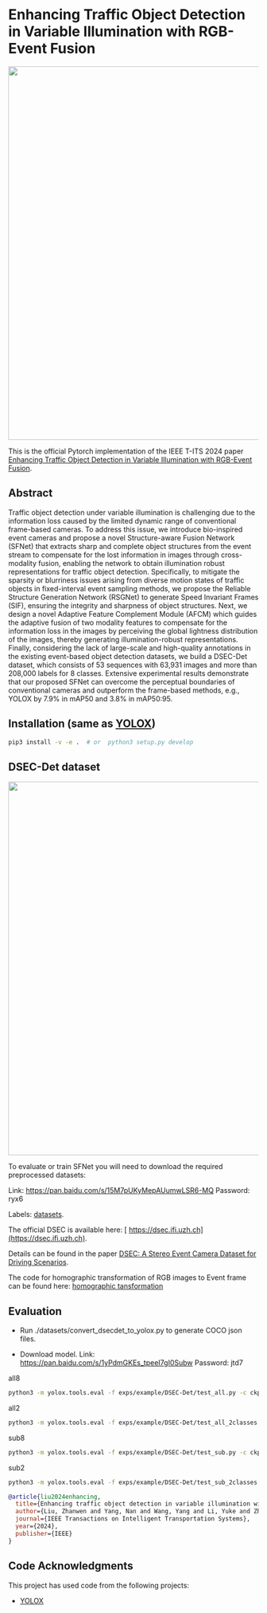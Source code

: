 # Enhancing Traffic Object Detection in Variable Illumination with RGB-Event Fusion

<p align="center">
  <img src="https://github.com/Zizzzzzzz/SFNet_2024/blob/main/imgs/intro.jpg" width="750">
</p>

This is the official Pytorch implementation of the IEEE T-ITS 2024 paper [Enhancing Traffic Object Detection in Variable Illumination with RGB-Event Fusion](https://ieeexplore.ieee.org/document/10682110).

## Abstract
Traffic object detection under variable illumination is challenging due to the information loss caused by the limited dynamic range of conventional frame-based cameras. To address this issue, we introduce bio-inspired event cameras and propose a novel Structure-aware Fusion Network (SFNet) that extracts sharp and complete object structures from the event stream to compensate for the lost information in images through cross-modality fusion, enabling the network to obtain illumination robust representations for traffic object detection. Specifically, to mitigate the sparsity or blurriness issues arising from diverse motion states of traffic objects in fixed-interval event sampling methods, we propose the Reliable Structure Generation Network (RSGNet) to generate Speed Invariant Frames (SIF), ensuring the integrity and sharpness of object structures. Next, we design a novel Adaptive Feature Complement Module (AFCM) which guides the adaptive fusion of two modality features to compensate for the information loss in the images by perceiving the global lightness distribution of the images, thereby generating illumination-robust representations. Finally, considering the lack of large-scale and high-quality annotations in the existing event-based object detection datasets, we build a DSEC-Det dataset, which consists of 53 sequences with 63,931 images and more than 208,000 labels for 8 classes. Extensive experimental results demonstrate that our proposed SFNet can overcome the perceptual boundaries of conventional cameras and outperform the frame-based methods, e.g., YOLOX by 7.9% in mAP50 and 3.8% in mAP50:95.

## Installation (same as [YOLOX](https://github.com/Megvii-BaseDetection/YOLOX))

```Bash
pip3 install -v -e .  # or  python3 setup.py develop
```

## DSEC-Det dataset
<p align="center">
  <img src="https://github.com/Zizzzzzzz/SFNet_2024/blob/main/imgs/dataset.jpg" width="750">
</p>

To evaluate or train SFNet you will need to download the required preprocessed datasets:

Link: https://pan.baidu.com/s/15M7pUKyMepAUumwLSR6-MQ  Password: ryx6

Labels: [datasets](https://github.com/Zizzzzzzz/SFNet_2024/tree/main/datasets).

The official DSEC is available here: [ https://dsec.ifi.uzh.ch](https://dsec.ifi.uzh.ch).

Details can be found in the paper [ DSEC: A Stereo Event Camera Dataset for Driving Scenarios](https://rpg.ifi.uzh.ch/docs/RAL21_DSEC.pdf).

The code for homographic transformation of RGB images to Event frame can be found here:
[homographic tansformation](https://github.com/RunqiuBao/fov_alignment/blob/main/fov_align.ipynb)

## Evaluation

- Run ./datasets/convert_dsecdet_to_yolox.py to generate COCO json files.

- Download model.
Link: https://pan.baidu.com/s/1yPdmGKEs_tpeeI7gI0Subw
Password: jtd7

all8
```Bash
python3 -m yolox.tools.eval -f exps/example/DSEC-Det/test_all.py -c ckpt/all8_best.pth -b 1 -d 1 --conf 0.001 --fp16 --fuse
```
all2
```Bash
python3 -m yolox.tools.eval -f exps/example/DSEC-Det/test_all_2classes.py -c ckpt/all2_best.pth -b 1 -d 1 --conf 0.001 --fp16 --fuse
```
sub8
```Bash
python3 -m yolox.tools.eval -f exps/example/DSEC-Det/test_sub.py -c ckpt/sub8_best.pth -b 1 -d 1 --conf 0.001 --fp16 --fuse
```
sub2
```Bash
python3 -m yolox.tools.eval -f exps/example/DSEC-Det/test_sub_2classes.py -c ckpt/sub2_best.pth -b 1 -d 1 --conf 0.001 --fp16 --fuse
```

```bibtex
@article{liu2024enhancing,
  title={Enhancing traffic object detection in variable illumination with rgb-event fusion},
  author={Liu, Zhanwen and Yang, Nan and Wang, Yang and Li, Yuke and Zhao, Xiangmo and Wang, Fei-Yue},
  journal={IEEE Transactions on Intelligent Transportation Systems},
  year={2024},
  publisher={IEEE}
}
```

## Code Acknowledgments
This project has used code from the following projects:
- [YOLOX](https://github.com/Megvii-BaseDetection/YOLOX)
